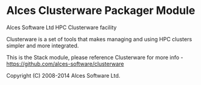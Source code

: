 Alces Clusterware Packager Module
=================================

Alces Software Ltd HPC Clusterware facility

Clusterware is a set of tools that makes managing and using HPC clusters simpler and more integrated.

This is the Stack module, please reference Clusterware for more info - https://github.com/alces-software/clusterware

Copyright (C) 2008-2014 Alces Software Ltd.
